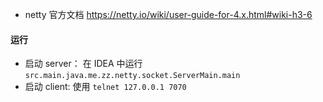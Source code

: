 

- netty 官方文档 https://netty.io/wiki/user-guide-for-4.x.html#wiki-h3-6

#### 运行

- 启动 server： 在 IDEA 中运行`src.main.java.me.zz.netty.socket.ServerMain.main`
- 启动 client: 使用 `telnet 127.0.0.1 7070`
